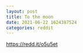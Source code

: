```yaml
--- 
layout: post 
title: To the moon 
date: 2021-06-22 1624387524 
categories: reddit 
--- 
```

https://redd.it/o5u5et